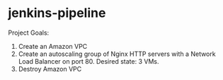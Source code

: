 # jenkins-pipeline

Project Goals:

1) Create an Amazon VPC
2) Create an autoscaling group of Nginx HTTP servers with a Network Load Balancer on port 80. Desired state: 3 VMs.
3) Destroy Amazon VPC
